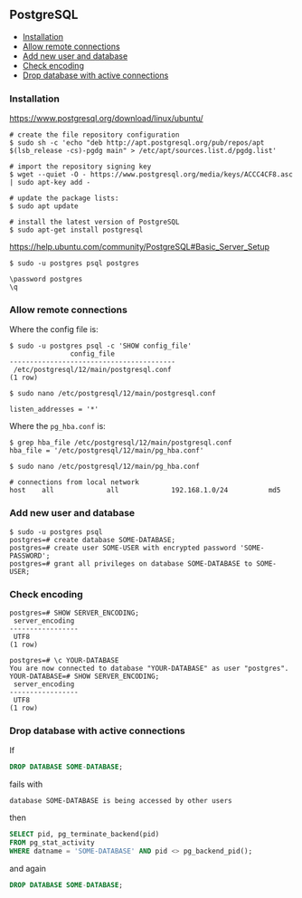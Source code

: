 ## PostgreSQL

- [Installation](#installation)
- [Allow remote connections](#allow-remote-connections)
- [Add new user and database](#add-new-user-and-database)
- [Check encoding](#check-encoding)
- [Drop database with active connections](#drop-database-with-active-connections)

### Installation

https://www.postgresql.org/download/linux/ubuntu/

```
# create the file repository configuration
$ sudo sh -c 'echo "deb http://apt.postgresql.org/pub/repos/apt $(lsb_release -cs)-pgdg main" > /etc/apt/sources.list.d/pgdg.list'

# import the repository signing key
$ wget --quiet -O - https://www.postgresql.org/media/keys/ACCC4CF8.asc | sudo apt-key add -

# update the package lists:
$ sudo apt update

# install the latest version of PostgreSQL
$ sudo apt-get install postgresql
```

https://help.ubuntu.com/community/PostgreSQL#Basic_Server_Setup

```
$ sudo -u postgres psql postgres

\password postgres
\q
```

### Allow remote connections

Where the config file is:

```
$ sudo -u postgres psql -c 'SHOW config_file'
               config_file
-----------------------------------------
 /etc/postgresql/12/main/postgresql.conf
(1 row)

$ sudo nano /etc/postgresql/12/main/postgresql.conf

listen_addresses = '*'
```

Where the `pg_hba.conf` is:

```
$ grep hba_file /etc/postgresql/12/main/postgresql.conf
hba_file = '/etc/postgresql/12/main/pg_hba.conf'

$ sudo nano /etc/postgresql/12/main/pg_hba.conf

# connections from local network
host    all             all             192.168.1.0/24          md5
```

### Add new user and database

```
$ sudo -u postgres psql
postgres=# create database SOME-DATABASE;
postgres=# create user SOME-USER with encrypted password 'SOME-PASSWORD';
postgres=# grant all privileges on database SOME-DATABASE to SOME-USER;
```

### Check encoding

```
postgres=# SHOW SERVER_ENCODING;
 server_encoding
-----------------
 UTF8
(1 row)

postgres=# \c YOUR-DATABASE
You are now connected to database "YOUR-DATABASE" as user "postgres".
YOUR-DATABASE=# SHOW SERVER_ENCODING;
 server_encoding
-----------------
 UTF8
(1 row)
```

### Drop database with active connections

If

``` sql
DROP DATABASE SOME-DATABASE;
```

fails with

```
database SOME-DATABASE is being accessed by other users
```

then

``` sql
SELECT pid, pg_terminate_backend(pid)
FROM pg_stat_activity
WHERE datname = 'SOME-DATABASE' AND pid <> pg_backend_pid();
```

and again

``` sql
DROP DATABASE SOME-DATABASE;
```
